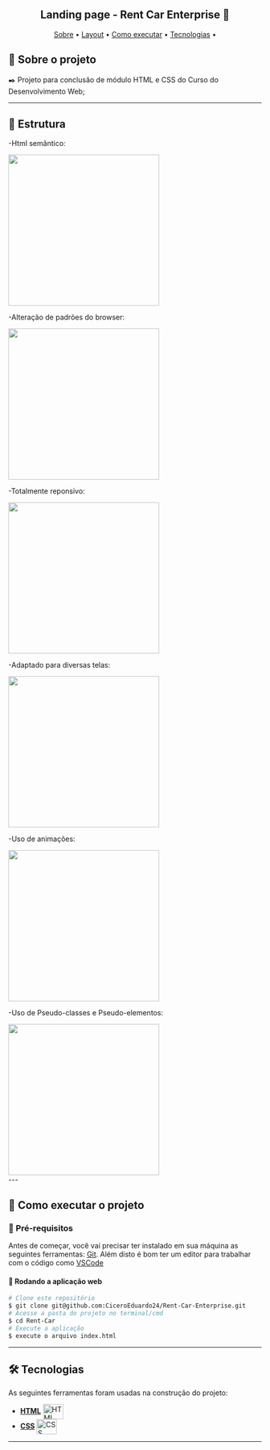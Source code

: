 <h2 align="center"> 
	Landing page - Rent Car Enterprise 🚗
</h2>

<p align="center">
 <a href="#-sobre-o-projeto">Sobre</a> •
 <a href="#-estrutura">Layout</a> • 
 <a href="#-como-executar-o-projeto">Como executar</a> • 
 <a href="#-tecnologias">Tecnologias</a> •  
</p> 

## 📝 Sobre o projeto

✒️ Projeto para conclusão de módulo HTML e CSS do Curso do Desenvolvimento Web;

---

## 🎨 Estrutura

<div>
 <p>-Html semântico:</p>
 <img src="https://github.com/CiceroEduardo24/Rent-Car-Enterprise/assets/132598847/eab4c7ee-dd25-4026-b6f1-108d6f25575f" width="300">
 <p>-Alteração de padrões do browser:</p>
 <img src="https://github.com/CiceroEduardo24/Rent-Car-Enterprise/assets/132598847/acaaa5d7-dd77-4ad4-a933-f3dae8af3064"  width="300">
 <p>-Totalmente reponsivo:</p>
 <img src="https://github.com/CiceroEduardo24/Rent-Car-Enterprise/assets/132598847/c438f43c-c43c-4c01-a50e-491377488cb2"  width="300">
 <p>-Adaptado para diversas telas:</p>
 <img src="https://github.com/CiceroEduardo24/Rent-Car-Enterprise/assets/132598847/0972fa51-d9fc-44fc-b3f7-e0ca2f593476"  width="300"> 
 <p>-Uso de animações:</p>
 <img src="https://github.com/CiceroEduardo24/Rent-Car-Enterprise/assets/132598847/1795dc09-94cf-4b27-8601-efe0969b1cf1"  width="300">
 <p>-Uso de Pseudo-classes e Pseudo-elementos:</p>
 <img src="https://github.com/CiceroEduardo24/Rent-Car-Enterprise/assets/132598847/bd19715b-cd0d-4a93-84f2-e74a70674798" width="300">
</div>
---

## 📌 Como executar o projeto

### 🔗 Pré-requisitos

Antes de começar, você vai precisar ter instalado em sua máquina as seguintes ferramentas:
[Git](https://git-scm.com). Além disto é bom ter um editor para trabalhar com o código como [VSCode](https://code.visualstudio.com/)

#### 🧭 Rodando a aplicação web

```bash
# Clone este repositório
$ git clone git@github.com:CiceroEduardo24/Rent-Car-Enterprise.git
# Acesse a pasta do projeto no terminal/cmd
$ cd Rent-Car
# Execute a aplicação
$ execute o arquivo index.html
```
---

## 🛠 Tecnologias

As seguintes ferramentas foram usadas na construção do projeto:
- **[HTML](https://html.com/)**
    <img align="center" alt="HTML" height="30" width="40" src="https://cdn.jsdelivr.net/gh/devicons/devicon/icons/html5/html5-original.svg">
-   **[CSS](https://www.w3.org/Style/CSS/Overview.en.html)**
      <img align="center" alt="CSS" height="30" width="40" src="https://cdn.jsdelivr.net/gh/devicons/devicon/icons/css3/css3-original.svg">
---
